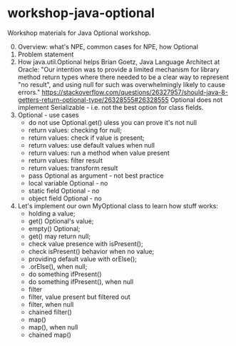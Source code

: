# workshop-java-optional
Workshop materials for Java Optional workshop.

0. Overview: what's NPE, common cases for NPE, how Optional  
0. Problem statement
0. How java.util.Optional helps
Brian Goetz, Java Language Architect at Oracle: "Our intention was to provide a limited mechanism for library method return types where there needed to be a clear way to represent "no result", and using null for such was overwhelmingly likely to cause errors." https://stackoverflow.com/questions/26327957/should-java-8-getters-return-optional-type/26328555#26328555
Optional does not implement Serializable - i.e. not the best option for class fields.
0. Optional - use cases
	* do not use Optional.get() uless you can prove it's not null
	* return values: checking for null;
	* return values: check if value is present;
	* return values: use default values when null
	* return values: run a method when value present
	* return values: filter result
	* return values: transform result
	* pass Optional as argument - not best practice
	* local variable Optional - no
	* static field Optional - no
	* object field Optional - no
0. Let's implement our own MyOptional class to learn how stuff works:
	* holding a value;
	* get() Optional's value;
	* empty() Optional;
	* get() may return null;
	* check value presence with isPresent();
	* check isPresent() behavior when no value;
	* providing default value with orElse();
	* .orElse(), when null;
	* do something ifPresent()
	* do something ifPresent(), when null
	* filter
	* filter, value present but filtered out
	* filter, when null
	* chained filter()
	* map()
	* map(), when null
	* chained map()
